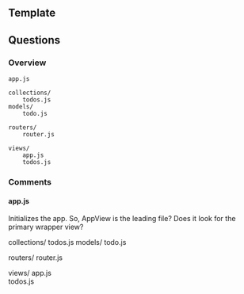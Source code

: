## Template

## Questions

### Overview

    app.js

    collections/
        todos.js
    models/
        todo.js

    routers/
        router.js

    views/
        app.js    
        todos.js


### Comments

#### app.js

Initializes the app.
So, AppView is the leading file?
Does it look for the primary wrapper view?

collections/
todos.js
models/
todo.js

routers/
router.js

views/
app.js    
todos.js
